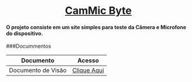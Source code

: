 <h1 align="center">
    <a href="www.estamos-trabalhando-nessa-parte/"> CamMic Byte </a>
</h1>

#### O projeto consiste em um site simples para teste da Câmera e Microfone do dispositivo.

###Docummentos

| Documento              | Acesso                     |
|------------------------|----------------------------|
| Documento de Visão     | [Clique Aqui](docs/doc-visao.md)|
